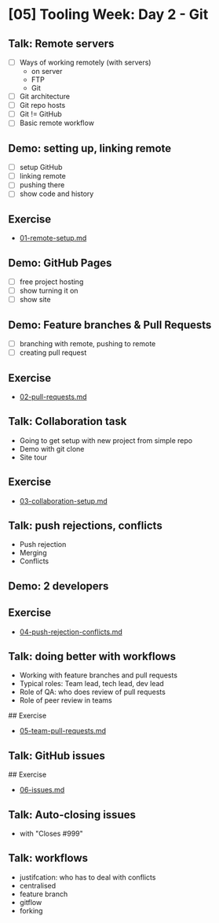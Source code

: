 # [05] Tooling Week: Day 2 - Git

## Talk: Remote servers

- [ ] Ways of working remotely (with servers)
	- on server
	- FTP
	- Git
- [ ] Git architecture
- [ ] Git repo hosts
- [ ] Git != GitHub
- [ ] Basic remote workflow

## Demo: setting up, linking remote

- [ ] setup GitHub
- [ ] linking remote
- [ ] pushing there
- [ ] show code and history

## Exercise

- [01-remote-setup.md](../challenges/02/01-remote-setup.md)

## Demo: GitHub Pages

- [ ] free project hosting
- [ ] show turning it on
- [ ] show site

## Demo: Feature branches & Pull Requests

- [ ] branching with remote, pushing to remote
- [ ] creating pull request

## Exercise

- [02-pull-requests.md](../challenges/02/02-pull-requests.md)

## Talk: Collaboration task

- Going to get setup with new project from simple repo
- Demo with git clone
- Site tour

## Exercise

- [03-collaboration-setup.md](../challenges/02/03-collaboration-setup.md)

## Talk: push rejections, conflicts

- Push rejection
- Merging
- Conflicts

## Demo: 2 developers

## Exercise

- [04-push-rejection-conflicts.md](../challenges/02/04-push-rejection-conflicts.md)

## Talk: doing better with workflows

- Working with feature branches and pull requests
- Typical roles: Team lead, tech lead, dev lead
- Role of QA: who does review of pull requests
- Role of peer review in teams

## Exercise

- [05-team-pull-requests.md](../challenges/02/05-team-pull-requests.md)

## Talk: GitHub issues

## Exercise

- [06-issues.md](../challenges/02/06-issues.md)

## Talk: Auto-closing issues

- with "Closes #999"

## Talk: workflows

- justifcation: who has to deal with conflicts
- centralised
- feature branch
- gitflow
- forking